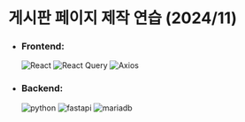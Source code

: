 # 게시판 페이지 제작 연습 (2024/11)

- ### Frontend:

  ![React](https://img.shields.io/badge/React-61DAFB?style=for-the-badge&logo=react&logoColor=black)
  ![React Query](https://img.shields.io/badge/React_Query-FF4154?style=for-the-badge&logo=reactquery&logoColor=white)
  ![Axios](https://img.shields.io/badge/Axios-5A29E4?style=for-the-badge&logo=axios&logoColor=white)

- ### Backend:

  ![python](https://img.shields.io/badge/Python-3776AB?style=for-the-badge&logo=python&logoColor=white)
  ![fastapi](https://img.shields.io/badge/Fast_API-009688?style=for-the-badge&logo=fastAPI&logoColor=white)
  ![mariadb](https://img.shields.io/badge/MariaDB-003545?style=for-the-badge&logo=MariaDB&logoColor=white)
